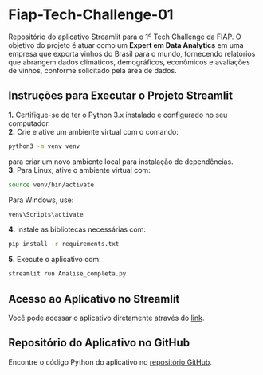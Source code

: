 
# Fiap-Tech-Challenge-01
Repositório do aplicativo Streamlit para o 1º Tech Challenge da FIAP. O objetivo do projeto é atuar como um **Expert em Data Analytics** em uma empresa que exporta vinhos do Brasil para o mundo, fornecendo relatórios que abrangem dados climáticos, demográficos, econômicos e avaliações de vinhos, conforme solicitado pela área de dados.

## Instruções para Executar o Projeto Streamlit
**1.** Certifique-se de ter o Python 3.x instalado e configurado no seu computador.<br/>
**2.** Crie e ative um ambiente virtual com o comando:
   ```bash
   python3 -m venv venv
   ```
   para criar um novo ambiente local para instalação de dependências.<br/>
**3.** Para Linux, ative o ambiente virtual com:
   ```bash
   source venv/bin/activate
   ```
   Para Windows, use:
   ```bash
   venv\Scripts\activate
   ```
**4.** Instale as bibliotecas necessárias com:
   ```bash
   pip install -r requirements.txt
   ```
**5.** Execute o aplicativo com:
   ```bash
   streamlit run Analise_completa.py
   ```

## Acesso ao Aplicativo no Streamlit
Você pode acessar o aplicativo diretamente através do [link](https://tech-challenge-01.streamlit.app/).

## Repositório do Aplicativo no GitHub
Encontre o código Python do aplicativo no [repositório GitHub](https://github.com/Wellington8962/tech-challenge-01-streamlit).